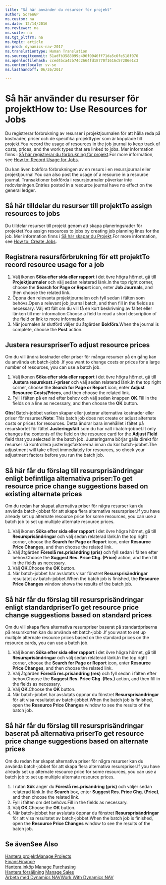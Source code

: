 ```yaml
---
title: "Så här använder du resurser för projekt"
author: SorenGP
ms.custom: na
ms.date: 12/14/2016
ms.reviewer: na
ms.suite: na
ms.tgt_pltfrm: na
ms.topic: article
ms-prod: dynamics-nav-2017
ms.translationtype: Human Translation
ms.sourcegitcommit: 51adfb3588099c496f0946ff71da5c6fe518f070
ms.openlocfilehash: cced4bca42b74c2664fd18770f1616c57286e1c3
ms.contentlocale: sv-se
ms.lasthandoff: 06/26/2017

---
```


# <a name="how-to-use-resources-for-jobs"></a><span data-ttu-id="f5ab9-102">Så här använder du resurser för projekt</span><span class="sxs-lookup"><span data-stu-id="f5ab9-102">How to: Use Resources for Jobs</span></span>
<span data-ttu-id="f5ab9-103">Du registrerar förbrukning av resurser i projektjournalen för att hålla reda på kostnader, priser och de specifika projekttyper som är kopplade till projekt.</span><span class="sxs-lookup"><span data-stu-id="f5ab9-103">You record the usage of resources in the job journal to keep track of costs, prices, and the work types that are linked to jobs.</span></span> <span data-ttu-id="f5ab9-104">Mer information finns i [Så här registrerar du förbrukning för projekt](projects-how-record-job-usage.md).</span><span class="sxs-lookup"><span data-stu-id="f5ab9-104">For more information, see [How to: Record Usage for Jobs](projects-how-record-job-usage.md).</span></span>

<span data-ttu-id="f5ab9-105">Du kan även bokföra förbrukningen av en resurs i en resursjournal eller projektjournal.</span><span class="sxs-lookup"><span data-stu-id="f5ab9-105">You can also post the usage of a resource in a resource journal.</span></span> <span data-ttu-id="f5ab9-106">Transaktioner bokförda i resursjournaler påverkar inte redovisningen.</span><span class="sxs-lookup"><span data-stu-id="f5ab9-106">Entries posted in a resource journal have no effect on the general ledger.</span></span>

## <a name="to-assign-resources-to-jobs"></a><span data-ttu-id="f5ab9-107">Så här tilldelar du resurser till projekt</span><span class="sxs-lookup"><span data-stu-id="f5ab9-107">To assign resources to jobs</span></span>
<span data-ttu-id="f5ab9-108">Du tilldelar resurser till projekt genom att skapa planeringsrader för projektet.</span><span class="sxs-lookup"><span data-stu-id="f5ab9-108">You assign resources to jobs by creating job planning lines for the job.</span></span> <span data-ttu-id="f5ab9-109">Mer information finns i [Så här skapar du Projekt](projects-how-create-jobs.md).</span><span class="sxs-lookup"><span data-stu-id="f5ab9-109">For more information, see [How to: Create Jobs](projects-how-create-jobs.md).</span></span>

## <a name="to-record-resource-usage-for-a-job"></a><span data-ttu-id="f5ab9-110">Registrera resursförbrukning för ett projekt</span><span class="sxs-lookup"><span data-stu-id="f5ab9-110">To record resource usage for a job</span></span>

1. <span data-ttu-id="f5ab9-111">Välj ikonen **Söka efter sida eller rapport** i det övre högra hörnet, gå till **Projektjournaler** och välj sedan relaterad länk.</span><span class="sxs-lookup"><span data-stu-id="f5ab9-111">In the top right corner, choose the **Search for Page or Report** icon, enter **Job Journals**, and then choose the related link.</span></span>
2. <span data-ttu-id="f5ab9-112">Öppna den relevanta projektjournalen och fyll sedan i fälten som behövs.</span><span class="sxs-lookup"><span data-stu-id="f5ab9-112">Open a relevant job journal batch, and then fill in the fields as necessary.</span></span> <span data-ttu-id="f5ab9-113">Välj ett fält om du vill få en kort beskrivning av fältet eller länken till mer information.</span><span class="sxs-lookup"><span data-stu-id="f5ab9-113">Choose a field to read a short description of the field or link to more information.</span></span>
3. <span data-ttu-id="f5ab9-114">När journalen är slutförd väljer du åtgärden **Bokföra**.</span><span class="sxs-lookup"><span data-stu-id="f5ab9-114">When the journal is complete, choose the **Post** action.</span></span>

## <a name="to-adjust-resource-prices"></a><span data-ttu-id="f5ab9-115">Justera resurspriser</span><span class="sxs-lookup"><span data-stu-id="f5ab9-115">To adjust resource prices</span></span>  
<span data-ttu-id="f5ab9-116">Om du vill ändra kostnader eller priser för många resurser på en gång kan du använda ett batch-jobb .</span><span class="sxs-lookup"><span data-stu-id="f5ab9-116">If you want to change costs or prices for a large number of resources, you can use a batch job.</span></span>  

1. <span data-ttu-id="f5ab9-117">Välj ikonen **Söka efter sida eller rapport** i det övre högra hörnet, gå till **Justera resurskost./-priser** och välj sedan relaterad länk.</span><span class="sxs-lookup"><span data-stu-id="f5ab9-117">In the top right corner, choose the **Search for Page or Report** icon, enter **Adjust Resource Costs/Prices**, and then choose the related link.</span></span>
2. <span data-ttu-id="f5ab9-118">Fyll i fälten på en rad efter behov och välj sedan knappen **OK**.</span><span class="sxs-lookup"><span data-stu-id="f5ab9-118">Fill in the fields on a line as necessary, and then choose the **OK** button.</span></span>

<span data-ttu-id="f5ab9-119">**Obs**! Batch-jobbet varken skapar eller justerar alternativa kostnader eller priser för resurser.</span><span class="sxs-lookup"><span data-stu-id="f5ab9-119">**Note**: This batch job does not create or adjust alternate costs or prices for resources.</span></span> <span data-ttu-id="f5ab9-120">Detta ändrar bara innehållet i fältet på resurskortet för fältet **Justeringsfält** som du har valt i batch-jobbet.</span><span class="sxs-lookup"><span data-stu-id="f5ab9-120">It only changes the contents of the field on the resource card for the **Adjust Field** field that you selected in the batch job.</span></span> <span data-ttu-id="f5ab9-121">Justeringarna börjar gälla direkt för resurser så kontrollera justeringsfaktorerna innan du kör batch-jobbet.</span><span class="sxs-lookup"><span data-stu-id="f5ab9-121">The adjustment will take effect immediately for resources, so check your adjustment factors before you run the batch job.</span></span>

## <a name="to-get-resource-price-change-suggestions-based-on-existing-alternate-prices"></a><span data-ttu-id="f5ab9-122">Så här får du förslag till resursprisändringar enligt befintliga alternativa priser:</span><span class="sxs-lookup"><span data-stu-id="f5ab9-122">To get resource price change suggestions based on existing alternate prices</span></span>  
<span data-ttu-id="f5ab9-123">Om du redan har skapat alternativa priser för några resurser kan du använda batch-jobbet för att skapa flera alternativa resurspriser.</span><span class="sxs-lookup"><span data-stu-id="f5ab9-123">If you have already set up alternate resource price for some resources, you can use a batch job to set up multiple alternate resource prices.</span></span>

1. <span data-ttu-id="f5ab9-124">Välj ikonen **Söka efter sida eller rapport** i det övre högra hörnet, gå till **Resursprisändringar** och välj sedan relaterad länk.</span><span class="sxs-lookup"><span data-stu-id="f5ab9-124">In the top right corner, choose the **Search for Page or Report** icon, enter **Resource Price Changes**, and then choose the related link.</span></span>
2. <span data-ttu-id="f5ab9-125">Välj åtgärden **Föreslå res.prisändring (pris)** och fyll sedan i fälten efter behov.</span><span class="sxs-lookup"><span data-stu-id="f5ab9-125">Choose the **Suggest Res. Price Chg. (Price)** action, and then fill in the fields as necessary.</span></span>
3. <span data-ttu-id="f5ab9-126">Välj **OK**.</span><span class="sxs-lookup"><span data-stu-id="f5ab9-126">Choose the **OK** button.</span></span>  
4. <span data-ttu-id="f5ab9-127">När batch-jobbet har avslutats visar fönstret **Resursprisändringar** resultatet av batch-jobbet.</span><span class="sxs-lookup"><span data-stu-id="f5ab9-127">When the batch job is finished, the **Resource Price Changes** window shows the results of the batch job.</span></span>

## <a name="to-get-resource-price-change-suggestions-based-on-standard-prices"></a><span data-ttu-id="f5ab9-128">Så här får du förslag till resursprisändringar enligt standardpriser</span><span class="sxs-lookup"><span data-stu-id="f5ab9-128">To get resource price change suggestions based on standard prices</span></span>  
<span data-ttu-id="f5ab9-129">Om du vill skapa flera alternativa resurspriser baserat på standardpriserna på resurskorten kan du använda ett batch-jobb .</span><span class="sxs-lookup"><span data-stu-id="f5ab9-129">If you want to set up multiple alternate resource prices based on the standard prices on the resource cards, you can use a batch job.</span></span>  

1. <span data-ttu-id="f5ab9-130">Välj ikonen **Söka efter sida eller rapport** i det övre högra hörnet, gå till **Resursprisändringar** och välj sedan relaterad länk.</span><span class="sxs-lookup"><span data-stu-id="f5ab9-130">In the top right corner, choose the **Search for Page or Report** icon, enter **Resource Price Changes**, and then choose the related link.</span></span>
2. <span data-ttu-id="f5ab9-131">Välj åtgärden **Föreslå res.prisändring (res)** och fyll sedan i fälten efter behov.</span><span class="sxs-lookup"><span data-stu-id="f5ab9-131">Choose the **Suggest Res. Price Chg. (Res.)** action, and then fill in the fields as necessary.</span></span>  
3. <span data-ttu-id="f5ab9-132">Välj **OK**.</span><span class="sxs-lookup"><span data-stu-id="f5ab9-132">Choose the **OK** button.</span></span>  
4. <span data-ttu-id="f5ab9-133">När batch-jobbet har avslutats öppnar du fönstret **Resursprisändringar** för att visa resultatet av batch-jobbet.</span><span class="sxs-lookup"><span data-stu-id="f5ab9-133">When the batch job is finished, open the **Resource Price Changes** window to see the results of the batch job.</span></span>

## <a name="to-get-resource-price-change-suggestions-based-on-alternate-prices"></a><span data-ttu-id="f5ab9-134">Så här får du förslag till resursprisändringar baserat på alternativa priser</span><span class="sxs-lookup"><span data-stu-id="f5ab9-134">To get resource price change suggestions based on alternate prices</span></span>  
<span data-ttu-id="f5ab9-135">Om du redan har skapat alternativa priser för några resurser kan du använda batch-jobbet för att skapa flera alternativa resurspriser.</span><span class="sxs-lookup"><span data-stu-id="f5ab9-135">If you have already set up alternate resource price for some resources, you can use a batch job to set up multiple alternate resource prices.</span></span>

1. <span data-ttu-id="f5ab9-136">I rutan **Sök** anger du **Föreslå res.prisändring (pris)** och väljer sedan relaterad länk.</span><span class="sxs-lookup"><span data-stu-id="f5ab9-136">In the **Search** box, enter **Suggest Res. Price Chg. (Price)**, and then choose the related link.</span></span>  
2. <span data-ttu-id="f5ab9-137">Fyll i fälten om det behövs.</span><span class="sxs-lookup"><span data-stu-id="f5ab9-137">Fill in the fields as necessary.</span></span>
3. <span data-ttu-id="f5ab9-138">Välj **OK**.</span><span class="sxs-lookup"><span data-stu-id="f5ab9-138">Choose the **OK** button.</span></span>  
4. <span data-ttu-id="f5ab9-139">När batch-jobbet har avslutats öppnar du fönstret **Resursprisändringar** för att visa resultatet av batch-jobbet.</span><span class="sxs-lookup"><span data-stu-id="f5ab9-139">When the batch job is finished, open the **Resource Price Changes** window to see the results of the batch job.</span></span>

## <a name="see-also"></a><span data-ttu-id="f5ab9-140">Se även</span><span class="sxs-lookup"><span data-stu-id="f5ab9-140">See Also</span></span>
[<span data-ttu-id="f5ab9-141">Hantera projekt</span><span class="sxs-lookup"><span data-stu-id="f5ab9-141">Manage Projects</span></span>](projects-manage-projects.md)  
[<span data-ttu-id="f5ab9-142">Finans</span><span class="sxs-lookup"><span data-stu-id="f5ab9-142">Finance</span></span>](finance-setup.md)  
<span data-ttu-id="f5ab9-143">[Hantera inköp](purchasing-manage-purchasing.md)       </span><span class="sxs-lookup"><span data-stu-id="f5ab9-143">[Manage Purchasing](purchasing-manage-purchasing.md)       </span></span>  
<span data-ttu-id="f5ab9-144">[Hantera försäljning](sales-manage-sales.md)   </span><span class="sxs-lookup"><span data-stu-id="f5ab9-144">[Manage Sales](sales-manage-sales.md)   </span></span>  
[<span data-ttu-id="f5ab9-145">Arbeta med Dynamics NAV</span><span class="sxs-lookup"><span data-stu-id="f5ab9-145">Work With Dynamics NAV</span></span>](ui-work-product.md)  


